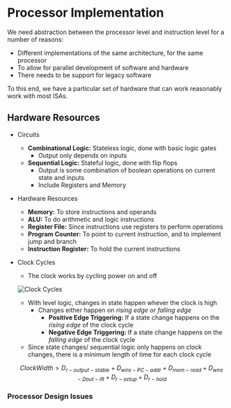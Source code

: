 # Processor Implementation
We need abstraction between the processor level and instruction level for a number of reasons:
* Different implementations of the same architecture, for the same processor
* To allow for parallel development of software and hardware
* There needs to be support for legacy software

To this end, we have a particular set of hardware that can work reasonably work with most ISAs.


## Hardware Resources
* Circuits
	* **Combinational Logic:** Stateless logic, done with basic logic gates
		* Output only depends on inputs
	* **Sequential Logic:** Stateful logic, done with flip flops
		* Output is some combination of boolean operations on current state and inputs
		* Include Registers and Memory
* Hardware Resources
	* **Memory:** To store instructions and operands
	* **ALU:** To do arithmetic and logic instructions
	* **Register File:** Since instructions use registers to perform operations
	* **Program Counter:** To point to current instruction, and to implement jump and branch
	* **Instruction Register:** To hold the current instructions
* Clock Cycles
	* The clock works by cycling power on and off

	![Clock Cycles](http://image.slidesharecdn.com/interrupts-100920105212-phpapp01/95/interrupts-15-728.jpg?cb=1284980027)

	* With level logic, changes in state happen whever the clock is high
		* Changes either happen on *rising edge* or *falling edge*
			* **Positive Edge Triggering:** If a state change happens on the *rising edge* of the clock cycle
			* **Negative Edge Triggering:** If a state change happens on the *falling edge* of the clock cycle
	* Since state changes/ sequential logic only happens on clock changes, there is a minimum length of time for each clock cycle
	```math
	Clock Width > D_{r-output-stable} + D_{wire-PC-addr} + D_{mem-read} + D_{wire-Dout-IR} + D_{r-setup} + D_{r-hold}
	```

### Processor Design Issues
